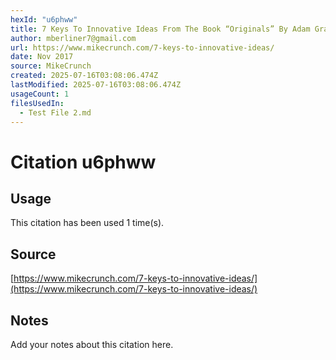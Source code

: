 ```yaml
---
hexId: "u6phww"
title: 7 Keys To Innovative Ideas From The Book “Originals” By Adam Grant
author: mberliner7@gmail.com
url: https://www.mikecrunch.com/7-keys-to-innovative-ideas/
date: Nov 2017
source: MikeCrunch
created: 2025-07-16T03:08:06.474Z
lastModified: 2025-07-16T03:08:06.474Z
usageCount: 1
filesUsedIn:
  - Test File 2.md
---
```


# Citation u6phww

## Usage

This citation has been used 1 time(s).

## Source

[https://www.mikecrunch.com/7-keys-to-innovative-ideas/](https://www.mikecrunch.com/7-keys-to-innovative-ideas/)

## Notes

Add your notes about this citation here.

